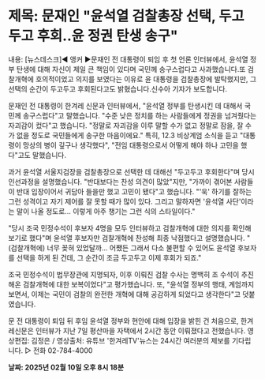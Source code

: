# **제목: 문재인 "윤석열 검찰총장 선택, 두고두고 후회‥윤 정권 탄생 송구"**

  내용: [뉴스데스크]◀ 앵커 ▶문재인 전 대통령이 퇴임 후 첫 언론 인터뷰에서, 윤석열 정부 탄생에 대해 자신이 제일 큰 책임이 있다며 국민께 송구스럽다고 사과했습니다.또 검찰개혁에 호의적이었고 의지를 보였다는 이유로 윤 대통령을 검찰총장에 발탁했지만, 그 선택의 순간이 두고두고 후회된다고도 밝혔습니다.신수아 기자가 보도합니다.

문재인 전 대통령이 한겨레 신문과 인터뷰에서, "윤석열 정부를 탄생시킨 데 대해서 국민께 송구스럽다"고 말했습니다. "수준 낮은 정치를 하는 사람들에게 정권을 넘겨줬다는 자괴감이 컸다"고 했습니다. "정말로 자괴감을 이루 말할 수가 없고 정말로 잠을, 잘 수가 없을 정도로 국민들에게 송구한 마음이에요." 특히, 12.3 비상계엄 소식을 듣고 "대통령이 망상의 병이 깊구나 생각했다", "전임 대통령으로서 어떻게 해야 하나 고민을 했다"고도 말했습니다.

과거 윤석열 서울지검장을 검찰총장으로 선택한 데 대해선 "두고두고 후회한다"며 당시 인선과정을 설명했습니다. "반대보다는 찬성 의견이 많았"지만, "가까이 겪어본 사람들이 반대 입장이어서 귀담아 들을만 했고 고민이 됐다"고 했습니다. "'욱' 하기를 잘하는 그런 성격이고 자기 제어를 잘 못할 때가 많이 있다. 그리고 말하자면 '윤석열 사단'이라는 말이 나올 정도로… 이렇게 아주 챙기는 그런 식의 스타일이다."

"당시 조국 민정수석이 후보자 4명을 모두 인터뷰하고 검찰개혁에 대한 의지를 확인해보기로 했다"며 윤석열 후보자만 검찰개혁에 찬성해 최종 낙점했다고 설명했습니다. "(검찰개혁에) 너무 꽂혀 있었달까… 어쨌든 그래서 다소 불편할 수 있어도 윤석열 후보자를 선택을 하게 된 건데, 그 순간이 조금 두고두고 이제 후회가 되죠."

조국 민정수석이 법무장관에 지명되자, 이후 이뤄진 검찰 수사는 명백히 조 수석이 추진해온 검찰개혁에 대한 보복이었다"고 평가했습니다. 또, "윤석열 정부의 행태, 계엄까지 보면서, 이제는 국민이 검찰의 완전한 개혁에 대해 공감하게 되었다고 생각한다"고 덧붙였습니다.

문 전 대통령이 퇴임 뒤 후임 윤석열 정부와 현안에 대해 입장을 밝힌 건 처음으로, 한겨레신문은 인터뷰가 지난 7일 평산마을 자택에서 2시간 동안 이뤄졌다고 전했습니다. 영상편집: 김정은 / 영상출처: 유튜브 '한겨레TV'뉴스는 24시간 여러분의 제보를 기다립니다. ▷ 전화 02-784-4000

  **날짜: 2025년 02월 10일 오후 8시 18분**